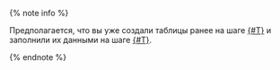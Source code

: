 {% note info %}

Предполагается, что вы уже создали таблицы ранее
на шаге [{#T}](../yql/tutorial/01_Create_demo_tables.md) и заполнили их данными
на шаге [{#T}](../yql/tutorial/02_Fill_tables_with_data.md).

{% endnote %}
